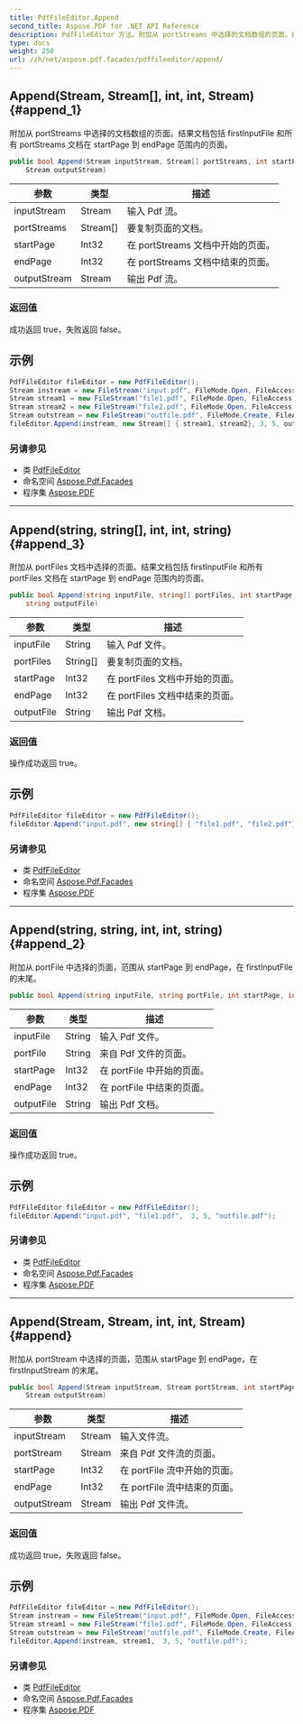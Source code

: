 ```yaml
---
title: PdfFileEditor.Append
second_title: Aspose.PDF for .NET API Reference
description: PdfFileEditor 方法。附加从 portStreams 中选择的文档数组的页面。结果文档包括 firstInputFile 和所有 portStreams 文档在 startPage 到 endPage 范围内的页面
type: docs
weight: 250
url: /zh/net/aspose.pdf.facades/pdffileeditor/append/
---
```

## Append(Stream, Stream[], int, int, Stream) {#append_1}

附加从 portStreams 中选择的文档数组的页面。结果文档包括 firstInputFile 和所有 portStreams 文档在 startPage 到 endPage 范围内的页面。

```csharp
public bool Append(Stream inputStream, Stream[] portStreams, int startPage, int endPage, 
    Stream outputStream)
```

| 参数 | 类型 | 描述 |
| --- | --- | --- |
| inputStream | Stream | 输入 Pdf 流。 |
| portStreams | Stream[] | 要复制页面的文档。 |
| startPage | Int32 | 在 portStreams 文档中开始的页面。 |
| endPage | Int32 | 在 portStreams 文档中结束的页面。 |
| outputStream | Stream | 输出 Pdf 流。 |

### 返回值

成功返回 true，失败返回 false。

## 示例

```csharp
PdfFileEditor fileEditor = new PdfFileEditor();
Stream instream = new FileStream("input.pdf", FileMode.Open, FileAccess.Read);
Stream stream1 = new FileStream("file1.pdf", FileMode.Open, FileAccess.Read);
Stream stream2 = new FileStream("file2.pdf", FileMode.Open, FileAccess.Read);
Stream outstream = new FileStream("outfile.pdf", FileMode.Create, FileAccess.Write);
fileEditor.Append(instream, new Stream[] { stream1, stream2}, 3, 5, outstream);
```

### 另请参见

* 类 [PdfFileEditor](../)
* 命名空间 [Aspose.Pdf.Facades](../../../aspose.pdf.facades/)
* 程序集 [Aspose.PDF](../../../)

---

## Append(string, string[], int, int, string) {#append_3}

附加从 portFiles 文档中选择的页面。结果文档包括 firstInputFile 和所有 portFiles 文档在 startPage 到 endPage 范围内的页面。

```csharp
public bool Append(string inputFile, string[] portFiles, int startPage, int endPage, 
    string outputFile)
```

| 参数 | 类型 | 描述 |
| --- | --- | --- |
| inputFile | String | 输入 Pdf 文件。 |
| portFiles | String[] | 要复制页面的文档。 |
| startPage | Int32 | 在 portFiles 文档中开始的页面。 |
| endPage | Int32 | 在 portFiles 文档中结束的页面。 |
| outputFile | String | 输出 Pdf 文档。 |

### 返回值

操作成功返回 true。

## 示例

```csharp
PdfFileEditor fileEditor = new PdfFileEditor();
fileEditor.Append("input.pdf", new string[] { "file1.pdf", "file2.pdf"}, 3, 5, "outfile.pdf");
```

### 另请参见

* 类 [PdfFileEditor](../)
* 命名空间 [Aspose.Pdf.Facades](../../../aspose.pdf.facades/)
* 程序集 [Aspose.PDF](../../../)

---

## Append(string, string, int, int, string) {#append_2}

附加从 portFile 中选择的页面，范围从 startPage 到 endPage，在 firstInputFile 的末尾。

```csharp
public bool Append(string inputFile, string portFile, int startPage, int endPage, string outputFile)
```

| 参数 | 类型 | 描述 |
| --- | --- | --- |
| inputFile | String | 输入 Pdf 文件。 |
| portFile | String | 来自 Pdf 文件的页面。 |
| startPage | Int32 | 在 portFile 中开始的页面。 |
| endPage | Int32 | 在 portFile 中结束的页面。 |
| outputFile | String | 输出 Pdf 文档。 |

### 返回值

操作成功返回 true。

## 示例

```csharp
PdfFileEditor fileEditor = new PdfFileEditor();
fileEditor.Append("input.pdf", "file1.pdf",  3, 5, "outfile.pdf");
```

### 另请参见

* 类 [PdfFileEditor](../)
* 命名空间 [Aspose.Pdf.Facades](../../../aspose.pdf.facades/)
* 程序集 [Aspose.PDF](../../../)

---

## Append(Stream, Stream, int, int, Stream) {#append}

附加从 portStream 中选择的页面，范围从 startPage 到 endPage，在 firstInputStream 的末尾。

```csharp
public bool Append(Stream inputStream, Stream portStream, int startPage, int endPage, 
    Stream outputStream)
```

| 参数 | 类型 | 描述 |
| --- | --- | --- |
| inputStream | Stream | 输入文件流。 |
| portStream | Stream | 来自 Pdf 文件流的页面。 |
| startPage | Int32 | 在 portFile 流中开始的页面。 |
| endPage | Int32 | 在 portFile 流中结束的页面。 |
| outputStream | Stream | 输出 Pdf 文件流。 |

### 返回值

成功返回 true，失败返回 false。

## 示例

```csharp
PdfFileEditor fileEditor = new PdfFileEditor();
Stream instream = new FileStream("input.pdf", FileMode.Open, FileAccess.Read);
Stream stream1 = new FileStream("file1.pdf", FileMode.Open, FileAccess.Read);
Stream outstream = new FileStream("outfile.pdf", FileMode.Create, FileAccess.Write);
fileEditor.Append(instream, stream1,  3, 5, "outfile.pdf");
```

### 另请参见

* 类 [PdfFileEditor](../)
* 命名空间 [Aspose.Pdf.Facades](../../../aspose.pdf.facades/)
* 程序集 [Aspose.PDF](../../../)